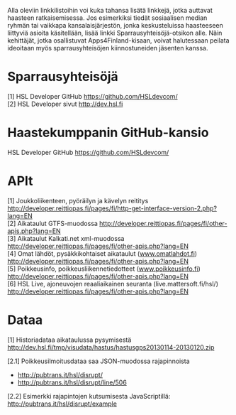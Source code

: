 Alla oleviin linkkilistoihin voi kuka tahansa lisätä linkkejä, jotka auttavat haasteen
ratkaisemisessa. Jos esimerkiksi tiedät sosiaalisen median ryhmän tai
vaikkapa kansalaisjärjestön, jonka keskusteluissa haasteeseen liittyviä asioita
käsitellään, lisää linkki Sparrausyhteisöjä-otsikon alle. Näin kehittäjät, jotka
osallistuvat Apps4Finland-kisaan, voivat halutessaan peilata ideoitaan myös
sparrausyhteisöjen kiinnostuneiden jäsenten kanssa.


Sparrausyhteisöjä
=================
[1] HSL Developer GitHub https://github.com/HSLdevcom/ <br>
[2] HSL Developer sivut http://dev.hsl.fi

Haastekumppanin GitHub-kansio
=============================
HSL Developer GitHub https://github.com/HSLdevcom/ <br>

APIt
====
[1] Joukkoliikenteen, pyöräilyn ja kävelyn reititys http://developer.reittiopas.fi/pages/fi/http-get-interface-version-2.php?lang=EN <br>
[2] Aikataulut GTFS-muodossa http://developer.reittiopas.fi/pages/fi/other-apis.php?lang=EN <br>
[3] Aikataulut Kalkati.net xml-muodossa http://developer.reittiopas.fi/pages/fi/other-apis.php?lang=EN <br>
[4] Omat lähdöt, pysäkkikohtaiset aikataulut (www.omatlahdot.fi) http://developer.reittiopas.fi/pages/fi/other-apis.php?lang=EN<br>
[5] Poikkeusinfo, poikkeusliikennetiedotteet (www.poikkeusinfo.fi) http://developer.reittiopas.fi/pages/fi/other-apis.php?lang=EN<br>
[6] HSL Live, ajoneuvojen reaaliaikainen seuranta (live.mattersoft.fi/hsl/) http://developer.reittiopas.fi/pages/fi/other-apis.php?lang=EN<br>

Dataa
=====
[1] Historiadataa aikataulussa pysymisestä <br>
http://dev.hsl.fi/tmp/visudata/hastus/hastusgps20130114-20130120.zip <br>

[2.1] Poikkeusilmoitusdataa saa JSON-muodossa rajapinnoista <br>
* http://pubtrans.it/hsl/disrupt/ <br>
* http://pubtrans.it/hsl/disrupt/line/506 <br>

[2.2] Esimerkki rajapintojen kutsumisesta JavaScriptillä: <br>
http://pubtrans.it/hsl/disrupt/example
